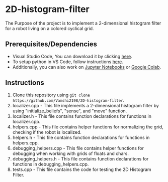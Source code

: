 # 2D-histogram-filter
The Purpose of the project is to implement a 2-dimensional histogram filter for a robot living on a colored cyclical grid.

## Prerequisites/Dependencies
* Visual Studio Code, You can download it by clicking [here](https://code.visualstudio.com/download).
* To setup python in VS Code, follow instructions [here](https://code.visualstudio.com/docs/python/python-tutorial).
* Additionally, you can also work on [Jupyter Notebooks](https://jupyter.readthedocs.io/en/latest/install.html) or [Google Colab](https://colab.research.google.com/notebooks/intro.ipynb).

## Instructions
1. Clone this repository using `git clone https://github.com/Vamshi2198/2D-histogram-filter`.
2. localizer.cpp - This file implements a 2-dimensional histogram filter by using "initialize_beliefs", "sense", and "move" function.
3. localizer.h - This file contains function declarations for functions in localizer.cpp.
4. helpers.cpp - This file contains helper functions for normalizing the grid, checking if the robot is localized.
5. helpers.h - This file contains function declarations for functions in helpers.cpp.
6. debugging_helpers.cpp - This file contains helper functions for debugging when working with grids of floats and chars.
7. debugging_helpers.h - This file contains function declarations for functions in debugging_helpers.cpp.
8. tests.cpp - This file contains the code for testing the 2D Histogram Filter.

